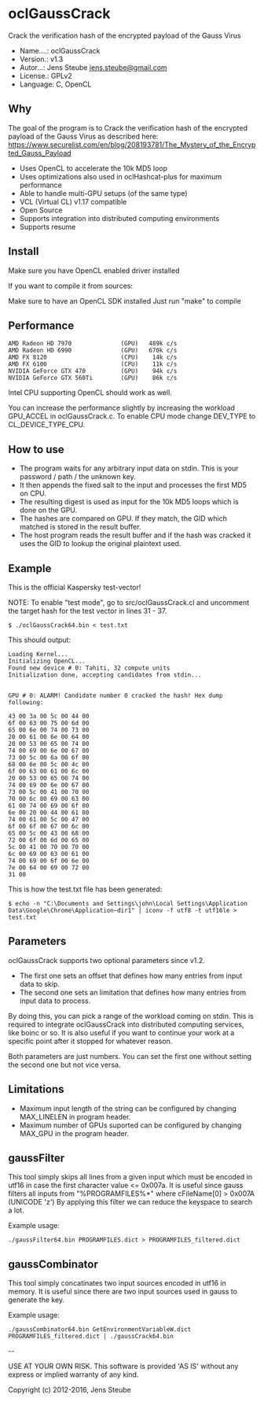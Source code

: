 oclGaussCrack
=============

Crack the verification hash of the encrypted payload of the Gauss Virus

* Name....: oclGaussCrack
* Version.: v1.3
* Autor...: Jens Steube <jens.steube@gmail.com>
* License.: GPLv2
* Language: C, OpenCL

Why
-------------

The goal of the program is to Crack the verification hash of the encrypted payload of the Gauss Virus as described here: https://www.securelist.com/en/blog/208193781/The_Mystery_of_the_Encrypted_Gauss_Payload

* Uses OpenCL to accelerate the 10k MD5 loop
* Uses optimizations also used in oclHashcat-plus for maximum performance
* Able to handle multi-GPU setups (of the same type)
* VCL (Virtual CL) v1.17 compatible
* Open Source
* Supports integration into distributed computing environments
* Supports resume

Install
-------------

Make sure you have OpenCL enabled driver installed

If you want to compile it from sources:

Make sure to have an OpenCL SDK installed
Just run "make" to compile

Performance
-------------

    AMD Radeon HD 7970              (GPU)   489k c/s
    AMD Radeon HD 6990              (GPU)   670k c/s
    AMD FX 8120                     (CPU)    14k c/s
    AMD FX 6100                     (CPU)    11k c/s
    NVIDIA GeForce GTX 470          (GPU)    94k c/s
    NVIDIA GeForce GTX 560Ti        (GPU)    86k c/s

Intel CPU supporting OpenCL should work as well.

You can increase the performance slightly by increasing the workload GPU_ACCEL in oclGaussCrack.c.
To enable CPU mode change DEV_TYPE to CL_DEVICE_TYPE_CPU.

How to use
-------------

* The program waits for any arbitrary input data on stdin. This is your password / path / the unknown key.
* It then appends the fixed salt to the input and processes the first MD5 on CPU.
* The resulting digest is used as input for the 10k MD5 loops which is done on the GPU.
* The hashes are compared on GPU. If they match, the GID which matched is stored in the result buffer.
* The host program reads the result buffer and if the hash was cracked it uses the GID to lookup the original plaintext used.

Example
-------------

This is the official Kaspersky test-vector!

NOTE: To enable "test mode", go to src/oclGaussCrack.cl and uncomment the target hash for the test vector in lines 31 - 37.

    $ ./oclGaussCrack64.bin < test.txt

This should output:

    Loading Kernel...
    Initializing OpenCL...
    Found new device # 0: Tahiti, 32 compute units
    Initialization done, accepting candidates from stdin...
    
    
    GPU # 0: ALARM! Candidate number 0 cracked the hash! Hex dump following:
    
    43 00 3a 00 5c 00 44 00
    6f 00 63 00 75 00 6d 00
    65 00 6e 00 74 00 73 00
    20 00 61 00 6e 00 64 00
    20 00 53 00 65 00 74 00
    74 00 69 00 6e 00 67 00
    73 00 5c 00 6a 00 6f 00
    68 00 6e 00 5c 00 4c 00
    6f 00 63 00 61 00 6c 00
    20 00 53 00 65 00 74 00
    74 00 69 00 6e 00 67 00
    73 00 5c 00 41 00 70 00
    70 00 6c 00 69 00 63 00
    61 00 74 00 69 00 6f 00
    6e 00 20 00 44 00 61 00
    74 00 61 00 5c 00 47 00
    6f 00 6f 00 67 00 6c 00
    65 00 5c 00 43 00 68 00
    72 00 6f 00 6d 00 65 00
    5c 00 41 00 70 00 70 00
    6c 00 69 00 63 00 61 00
    74 00 69 00 6f 00 6e 00
    7e 00 64 00 69 00 72 00
    31 00


This is how the test.txt file has been generated:

    $ echo -n "C:\Documents and Settings\john\Local Settings\Application Data\Google\Chrome\Application~dir1" | iconv -f utf8 -t utf16le > test.txt

Parameters
-------------

oclGaussCrack supports two optional parameters since v1.2.

* The first one sets an offset that defines how many entries from input data to skip.
* The second one sets an limitation that defines how many entries from input data to process.

By doing this, you can pick a range of the workload coming on stdin.
This is required to integrate oclGaussCrack into distributed computing services, like boinc or so.
It is also useful if you want to continue your work at a specific point after it stopped for whatever reason.

Both parameters are just numbers. You can set the first one without setting the second one but not vice versa.

Limitations
-------------

* Maximum input length of the string can be configured by changing MAX_LINELEN in program header.
* Maximum number of GPUs suported can be configured by changing MAX_GPU in the program header.

gaussFilter
-------------

This tool simply skips all lines from a given input which must be encoded in utf16 in case the first character value <= 0x007a.
It is useful since gauss filters all inputs from "%PROGRAMFILES%\*" where cFileName[0] > 0x007A (UNICODE 'z')
By applying this filter we can reduce the keyspace to search a lot.

Example usage: 
    
    ./gaussFilter64.bin PROGRAMFILES.dict > PROGRAMFILES_filtered.dict

gaussCombinator
-------------

This tool simply concatinates two input sources encoded in utf16 in memory.
It is useful since there are two input sources used in gauss to generate the key.

Example usage: 

    ./gaussCombinator64.bin GetEnvironmentVariableW.dict PROGRAMFILES_filtered.dict | ./gaussCrack64.bin


--

USE AT YOUR OWN RISK. This software is provided 'AS IS' without any express or implied warranty of any kind.

Copyright (c) 2012-2016, Jens Steube
